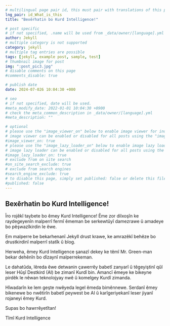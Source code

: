 ```yaml
---
# multilingual page pair id, this must pair with translations of this page. (This name must be unique)
lng_pair: id_What_is_this
title: "Bexêrhatin bo Kurd Intelligence!"

# post specific
# if not specified, .name will be used from _data/owner/[language].yml
author: Jekyll
# multiple category is not supported
category: jekyll
# multiple tag entries are possible
tags: [jekyll, example post, sample, test]
# thumbnail image for post
img: ":post_pic3.jpg"
# disable comments on this page
#comments_disable: true

# publish date
date: 2024-07-026 10:04:30 +000

# seo
# if not specified, date will be used.
#meta_modify_date: 2022-01-01 10:04:30 +0900
# check the meta_common_description in _data/owner/[language].yml
#meta_description: ""

# optional
# please use the "image_viewer_on" below to enable image viewer for individual pages or posts (_posts/ or [language]/_posts folders).
# image viewer can be enabled or disabled for all posts using the "image_viewer_posts: true" setting in _data/conf/main.yml.
#image_viewer_on: true
# please use the "image_lazy_loader_on" below to enable image lazy loader for individual pages or posts (_posts/ or [language]/_posts folders).
# image lazy loader can be enabled or disabled for all posts using the "image_lazy_loader_posts: true" setting in _data/conf/main.yml.
#image_lazy_loader_on: true
# exclude from on site search
#on_site_search_exclude: true
# exclude from search engines
#search_engine_exclude: true
# to disable this page, simply set published: false or delete this file
#published: false
---
```

<!-- outline-start -->


## Bexêrhatin bo Kurd Intelligence!

Îro rojêkî taybete bo êmey Kurd Intelligence! Ême zor dilxoşîn ke raydegeyenîn malperrî fermî êmeman be serkewtûyî damezrawe û amadeye bo pêşwazîkirdin le êwe.

Em malperre be bekarhenanî Jekyll drust krawe, ke amrazêkî behêze bo drustkirdinî malperrî statîk û blog.

Herweha, êmey Kurd Intelligence şanazî dekey ke têmî Mr. Green-man bekar dehênîn bo dîzaynî malperrekeman. 

Le dahatûda, lêreda êwe detwanin çawerrêy babetî zanyarî û têgeyiştinî qûl leser Hûşî Destkird (AI) be zimanî Kurdî bin. Amancî êmeye ke bikeyne pirdêk le nêwan teknolojyay nwê û komelgey Kurdî zimanda.

Hîwadarîn ke lem geşte nwêyeda legel êmeda bimênnewe. Serdanî êmey bikenewe bo nwêtirîn babetî peywest be AI û karîgeriyekanî leser jiyanî rojaneyi êmey Kurd.

Supas bo hawrrêyetîtan!

Tîmî Kurd Intelligence

